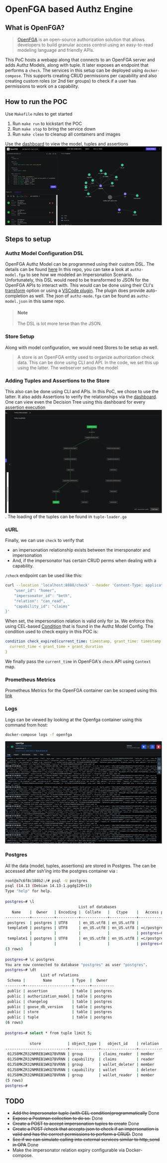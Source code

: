 # OpenFGA based Authz Engine
## What is OpenFGA?
> [OpenFGA](https://openfga.dev/) is an open-source authorization solution that allows developers to build granular access control using an easy-to-read modeling language and friendly APIs.

This PoC hosts a webapp along that connects to an OpenFGA server and adds Authz Models, along with tuple.
It later exposes an endpoint that performs a `check`. The services in this setup can be deployed using `docker-compose`. 
This supports creating CRUD permissions per capability and also creating custom roles (or 2nd tier groups) to check if a user has
permissions to work on a capability. 

## How to run the POC
Use `Makefile` rules to get started
1. Run `make run` to kickstart the POC
2. Run `make stop` to bring the service down
3. Run `make clean` to cleanup all containers and images

Use the [dashboard](http://localhost:3000/playground) to view the model, tuples and assertions
![image](dashboard.png)

## Steps to setup
### Authz Model Configuration DSL
OpenFGA Authz Model can be programmed using their custom DSL.
The details can be found [here](https://openfga.dev/docs/configuration-language)
In this repo, you can take a look at `authz-model.fga` to see how we modeled an Impersonation Scenario.
Unfortunately, this DSL would need to be transformed to JSON for the OpenFGA APIs to interact with.
This would can be done using their CLI's [transform](https://github.com/openfga/cli?tab=readme-ov-file#transform-an-authorization-model) option
or using a [VSCode plugin](https://marketplace.visualstudio.com/items?itemName=openfga.openfga-vscode). The plugin does provide auto-completion as well.
The json of `authz-mode.fga` can be found as `authz-model.json` in this same repo.

> #### Note
> The DSL is lot more terse than the JSON.

### Store Setup
Along with model configuration, we would need Stores to be setup as well.
> A store is an OpenFGA entity used to organize authorization check data.
This can be done using CLI and API. In the code, we set this up using the latter.
The webserver setups the model

### Adding Tuples and Assertions to the Store
This also can be done using CLI and APIs. In this PoC, we chose to use the latter. It also adds Assertions to verify the relationships via the [dashboard](http://localhost:3000/playground).
One can view even the Decision Tree using this dashboard for every assertion execution ![image](decision-tree.png). The loading of the tuples can be found in `tuple-loader.go`

### cURL
Finally, we can use `check` to verify that
- an impersonation relationship exists between the imersponator and impersonation
- And, if the impersonator has certain CRUD perms when dealing with a capability.

`/check` endpoint can be used like this:
```bash
curl --location 'localhost:8888/check' --header 'Content-Type: application/json' --data '{
    "user_id": "homer",
    "impersonator_id": "beth",
    "relation": "can_read",
    "capability_id": "claims"
}'
```

When set, the impersonation relation is valid only for `1m`.
We enforce this using CEL-based [Condition](https://openfga.dev/docs/modeling/conditions) that is found in the Authz Model Config.
The condition used to check expiry in this POC is:
```yaml
condition check_expired(current_time: timestamp, grant_time: timestamp, grant_duration: duration) {
  current_time < grant_time + grant_duration
}
```
We finally pass the `current_time` in OpenFGA's `check` API using `Context` map.

### Prometheus Metrics
Prometheus Metrics for the OpenFGA container can be scraped using this [link](http://localhost:2112/metrics)

### Logs
Logs can be viewed by looking at the Openfga container using this command from host:

```bash
docker-compose logs -f openfga 
```

![image](./logs.png)

### Postgres
All the data (model, tuples, assertions) are stored in Postgres. 
The can be accessed after ssh'ing into the postgres container via :
```bash
root@a7c6f8c180b2:/# psql -U postgres
psql (14.13 (Debian 14.13-1.pgdg120+1))
Type "help" for help.

postgres=# \l
                                 List of databases
   Name    |  Owner   | Encoding |  Collate   |   Ctype    |   Access privileges   
-----------+----------+----------+------------+------------+-----------------------
 postgres  | postgres | UTF8     | en_US.utf8 | en_US.utf8 | 
 template0 | postgres | UTF8     | en_US.utf8 | en_US.utf8 | =c/postgres          +
           |          |          |            |            | postgres=CTc/postgres
 template1 | postgres | UTF8     | en_US.utf8 | en_US.utf8 | =c/postgres          +
           |          |          |            |            | postgres=CTc/postgres
(3 rows)

postgres=# \c postgres
You are now connected to database "postgres" as user "postgres".
postgres=# \dt
                List of relations
 Schema |        Name         | Type  |  Owner   
--------+---------------------+-------+----------
 public | assertion           | table | postgres
 public | authorization_model | table | postgres
 public | changelog           | table | postgres
 public | goose_db_version    | table | postgres
 public | store               | table | postgres
 public | tuple               | table | postgres
(6 rows)

postgres=# select * from tuple limit 5;

           store            | object_type |   object_id    | relation |            _user            | user_type |            ulid            |         inserted_at          | condition_name | condition_context 
----------------------------+-------------+----------------+----------+-----------------------------+-----------+----------------------------+------------------------------+----------------+-------------------
 01J58MKZR32NMREB1WKQ7BVRNN | group       | claims_reader  | member   | user:beth                   | user      | 01J58MKZRFVVN815ZN1GYWS4AS | 2024-08-14 14:28:09.61584+00 |                | 
 01J58MKZR32NMREB1WKQ7BVRNN | capability  | claims         | reader   | group:claims_reader#member  | userset   | 01J58MKZRFVVN815ZN1HWBTQQ2 | 2024-08-14 14:28:09.61584+00 |                | 
 01J58MKZR32NMREB1WKQ7BVRNN | group       | wallet_deleter | member   | user:jerry                  | user      | 01J58MKZRFVVN815ZN1K7CTXDQ | 2024-08-14 14:28:09.61584+00 |                | 
 01J58MKZR32NMREB1WKQ7BVRNN | capability  | wallet         | deleter  | group:wallet_deleter#member | userset   | 01J58MKZRFVVN815ZN1Q50VF2G | 2024-08-14 14:28:09.61584+00 |                | 
 01J58MKZR32NMREB1WKQ7BVRNN | group       | wallet_reader  | member   | user:jerry                  | user      | 01J58MKZRFVVN815ZN1S0KFXC5 | 2024-08-14 14:28:09.61584+00 |                | 
(5 rows)
postgres=# 
```



## TODO
- ~~Add the Impersonator tuple (with CEL condition)programmatically~~ Done
- ~~Expose a Postman collection to do so.~~ Done
- ~~Create a POST to accept impersonation tuples to create~~ Done
- ~~Create a POST /check that accepts json to check if an impersonation is valid and has the correct permissions to perform a CRUD.~~ Done
- ~~See if we can simulate calling into external services similar to http_send in OPA~~ Done
- Make the impersonator relation expiry configurable via Docker-compose.